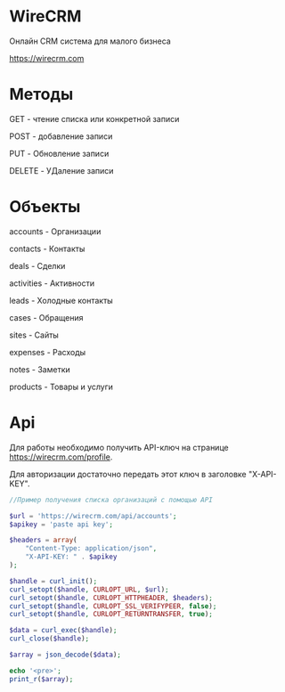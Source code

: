 WireCRM
====
Онлайн CRM система для малого бизнеса

https://wirecrm.com


Методы
======
GET - чтение списка или конкретной записи

POST - добавление записи

PUT - Обновление записи

DELETE - УДаление записи


Объекты
======
accounts - Организации

contacts - Контакты

deals - Сделки

activities - Активности

leads - Холодные контакты

cases - Обращения

sites - Сайты

expenses - Расходы

notes - Заметки

products - Товары и услуги

Api
======
Для работы необходимо получить API-ключ на странице https://wirecrm.com/profile.

Для авторизации достаточно передать этот ключ в заголовке "X-API-KEY".

```php
//Пример получения списка организаций c помощью API

$url = 'https://wirecrm.com/api/accounts';
$apikey = 'paste api key';

$headers = array(
	"Content-Type: application/json",
	"X-API-KEY: " . $apikey
);

$handle = curl_init(); 
curl_setopt($handle, CURLOPT_URL, $url);
curl_setopt($handle, CURLOPT_HTTPHEADER, $headers);
curl_setopt($handle, CURLOPT_SSL_VERIFYPEER, false);
curl_setopt($handle, CURLOPT_RETURNTRANSFER, true);

$data = curl_exec($handle);
curl_close($handle);

$array = json_decode($data);

echo '<pre>';
print_r($array);
```
